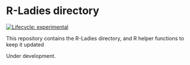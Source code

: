 
<!-- README.md is generated from README.Rmd. Please edit that file -->

# R-Ladies directory

<!-- badges: start -->

[![Lifecycle:
experimental](https://img.shields.io/badge/lifecycle-experimental-orange.svg)](https://www.tidyverse.org/lifecycle/#experimental)
<!-- badges: end -->

This repository contains the R-Ladies directory, and R helper functions
to keep it updated

Under development.
